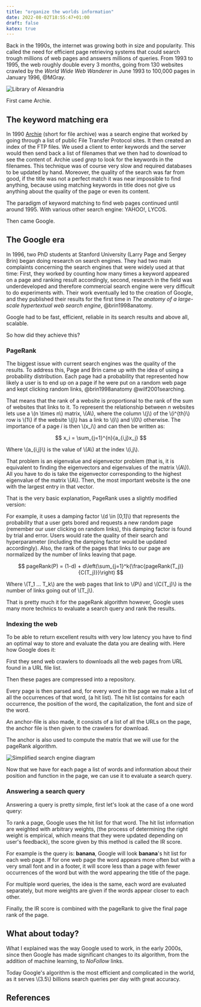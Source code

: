```yaml
---
title: "organize the worlds information"
date: 2022-08-02T18:55:47+01:00
draft: false
katex: true
---
```


Back in the 1990s, the internet was growing both in size and popularity. This
called the need for efficient page retrieving systems that could search trough
millions of web pages and answers millions of queries. From 1993 to 1995, the
web roughly double every 3 months, going from 130 websites crawled by the
_World Wide Web Wanderer_ in June 1993 to 100,000 pages in January 1996, @MGray.

![Library of Alexandria](https://upload.wikimedia.org/wikipedia/commons/6/64/Ancientlibraryalex.jpg)

First came Archie.

## The keyword matching era

In 1990 [Archie](https://www.youtube.com/watch?v=TdM3MNq9YL0) (short for file
archive) was a search engine that worked by going  through a list of public
File Transfer Protocol sites.  It then created an index of the FTP files.  We
used a client to enter keywords and the server would then send back a list of
filenames that we then had to download to see the content of. Archie used
_grep_ to look for the keywords in the filenames.  This technique was of course
very slow and required databases to be updated by hand. Moreover, the quality
of the search was far from good, if the title was not a perfect match it was
near impossible to find anything, because using matching keywords in title does
not give us anything about the quality of the page or even its content.

The paradigm of keyword matching to find web pages continued until around 1995.
With various other search engine: YAHOO!, LYCOS.

Then came Google.

## The Google era

In 1996, two PhD students at Stanford University (Larry Page and Sergey Brin)
began doing research on search engines. They had two main complaints concerning
the search engines that were widely used at that time:
First, they worked by counting how many times a keyword appeared on a page and
ranking result accordingly, second, research in the field was underdeveloped
and therefore commercial search engine were very difficult to do experiments
with.
Their work eventually led to the creation of Google, and they published their
results for the first time in _The anatomy of a large-scale hypertextual web
search engine_, @brin1998anatomy.

Google had to be fast, efficient, reliable in its search results and
above all, scalable.

So how did they achieve this?

### PageRank

The biggest issue with current search engines was the quality of the results.
To address this, Page and Brin came up with the idea of using a probability
distribution. Each page had a probability that represented how likely a user is
to end up on a page if he were put on a random web page and kept clicking
random links, @brin1998anatomy @wilf2001searching.

That means that the rank of a website is proportional to the rank of the sum of
websites that links to it. To represent the relationship between $n$ websites
lets use a \\(n \times n\\) matrix, \\(A\\), where the column \\(j\\) of the
\\(i^{th}\\) row is \\(1\\) if the website \\(j\\) has a link to \\(i\\) and \\(0\\)
otherwise. The importance of a page $i$ is then \\(x_i\\) and can then be
written as:

$$
x_i = \sum_{j=1}^{n}{a_{i,j}x_j}
$$

Where \\(a_{i,j}\\) is the value of \\(A\\) at the index \\(i,j\\).

That problem is an eigenvalue and eigenvector problem (that is, it is
equivalent to finding the eigenvectors and eigenvalues of the matrix \\(A\\)). All you
have to do is take the eigenvector corresponding to the highest eigenvalue of
the matrix \\(A\\). Then, the most important website is the one with the largest
entry in that vector.

That is the very basic explanation, PageRank uses a slightly modified version:

For example, it uses a damping factor \\(d \in [0,1]\\) that represents the
probability that a user gets bored and requests a new random page (remember our
user clicking on random links), this damping factor is found by trial and
error. Users would rate the quality of their search and hyperparameter
(including the damping factor would be updated accordingly). Also, the rank of
the pages that links to our page are normalized by the number of links leaving
that page.

$$
pageRank(P) = (1-d) + d\left(\sum_{j=1}^k{\frac{pageRank(T_j)}{C(T_j)}}\right)
$$

Where \\(T_1 ... T_k\\) are the web pages that link to \\(P\\) and \\(C(T_j)\\)
is the number of links going out of \\(T_j\\).


That is pretty much it for the pageRank algorithm however, Google uses many
more technics to evaluate a search query and rank the results.

### Indexing the web


To be able to return excellent results with very low latency you have to find
an optimal way to store and evaluate the data you are dealing with.
Here how Google does it:

First they send web crawlers to downloads all the web pages from URL found in
a URL file list.

Then these pages are compressed into a repository.

Every page is then parsed and, for every word in the page we make a list of all
the occurrences of that word, (a hit list). The hit list contains for each
occurrence, the position of the word, the capitalization, the font and size of
the word.

An anchor-file is also made, it consists  of a list of all the URLs on the
page, the anchor file is then given to the crawlers for download.

The anchor is also used to compute the matrix that we will use for the pageRank
algorithm.

![Simplified search engine diagram](/search_engine.svg)

Now that we have for each page a list of words and information about their
position and function in the page, we can use it to evaluate a search query.

### Answering a search query

Answering a query is pretty simple, first let's look at the case of
a one word query:

To rank a page, Google uses the hit list for that word. The hit list
information are weighted with arbitrary weights, (the process of determining
the right weight is empirical, which means that they were updated depending on
user's feedback), the score given by this method is called the IR score.

For example is the query is: __banana__, Google will look __banana__'s hit list
for each web page. If for one web page the word appears more often but with
a very small font and in a footer, it will score less than a page with fewer
occurrences of the word but with the word appearing the title of the page.

For multiple word queries, the idea is the same, each word are evaluated
separately, but more weights are given if the words appear closer to each other.

Finally, the IR score is combined with the pageRank to give the final page rank
of the page.


## What about today?

What I explained was the way Google used to work, in the early 2000s, since
then Google has made significant changes to its algorithm, from the addition of
machine learning, to _NoFollow_ links.

Today Google's algorithm is the most efficient and complicated in the world, as
it serves \\(3.5\\) billions search queries per day with great accuracy.

## References


